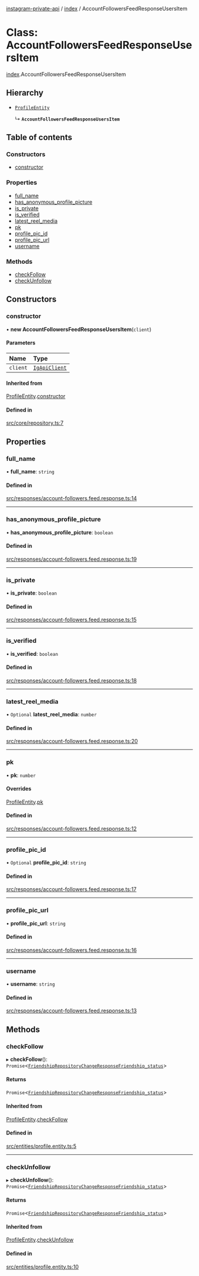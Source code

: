 [instagram-private-api](../../README.md) / [index](../../modules/index.md) / AccountFollowersFeedResponseUsersItem

# Class: AccountFollowersFeedResponseUsersItem

[index](../../modules/index.md).AccountFollowersFeedResponseUsersItem

## Hierarchy

- [`ProfileEntity`](ProfileEntity.md)

  ↳ **`AccountFollowersFeedResponseUsersItem`**

## Table of contents

### Constructors

- [constructor](AccountFollowersFeedResponseUsersItem.md#constructor)

### Properties

- [full\_name](AccountFollowersFeedResponseUsersItem.md#full_name)
- [has\_anonymous\_profile\_picture](AccountFollowersFeedResponseUsersItem.md#has_anonymous_profile_picture)
- [is\_private](AccountFollowersFeedResponseUsersItem.md#is_private)
- [is\_verified](AccountFollowersFeedResponseUsersItem.md#is_verified)
- [latest\_reel\_media](AccountFollowersFeedResponseUsersItem.md#latest_reel_media)
- [pk](AccountFollowersFeedResponseUsersItem.md#pk)
- [profile\_pic\_id](AccountFollowersFeedResponseUsersItem.md#profile_pic_id)
- [profile\_pic\_url](AccountFollowersFeedResponseUsersItem.md#profile_pic_url)
- [username](AccountFollowersFeedResponseUsersItem.md#username)

### Methods

- [checkFollow](AccountFollowersFeedResponseUsersItem.md#checkfollow)
- [checkUnfollow](AccountFollowersFeedResponseUsersItem.md#checkunfollow)

## Constructors

### constructor

• **new AccountFollowersFeedResponseUsersItem**(`client`)

#### Parameters

| Name | Type |
| :------ | :------ |
| `client` | [`IgApiClient`](IgApiClient.md) |

#### Inherited from

[ProfileEntity](ProfileEntity.md).[constructor](ProfileEntity.md#constructor)

#### Defined in

[src/core/repository.ts:7](https://github.com/Nerixyz/instagram-private-api/blob/0e0721c/src/core/repository.ts#L7)

## Properties

### full\_name

• **full\_name**: `string`

#### Defined in

[src/responses/account-followers.feed.response.ts:14](https://github.com/Nerixyz/instagram-private-api/blob/0e0721c/src/responses/account-followers.feed.response.ts#L14)

___

### has\_anonymous\_profile\_picture

• **has\_anonymous\_profile\_picture**: `boolean`

#### Defined in

[src/responses/account-followers.feed.response.ts:19](https://github.com/Nerixyz/instagram-private-api/blob/0e0721c/src/responses/account-followers.feed.response.ts#L19)

___

### is\_private

• **is\_private**: `boolean`

#### Defined in

[src/responses/account-followers.feed.response.ts:15](https://github.com/Nerixyz/instagram-private-api/blob/0e0721c/src/responses/account-followers.feed.response.ts#L15)

___

### is\_verified

• **is\_verified**: `boolean`

#### Defined in

[src/responses/account-followers.feed.response.ts:18](https://github.com/Nerixyz/instagram-private-api/blob/0e0721c/src/responses/account-followers.feed.response.ts#L18)

___

### latest\_reel\_media

• `Optional` **latest\_reel\_media**: `number`

#### Defined in

[src/responses/account-followers.feed.response.ts:20](https://github.com/Nerixyz/instagram-private-api/blob/0e0721c/src/responses/account-followers.feed.response.ts#L20)

___

### pk

• **pk**: `number`

#### Overrides

[ProfileEntity](ProfileEntity.md).[pk](ProfileEntity.md#pk)

#### Defined in

[src/responses/account-followers.feed.response.ts:12](https://github.com/Nerixyz/instagram-private-api/blob/0e0721c/src/responses/account-followers.feed.response.ts#L12)

___

### profile\_pic\_id

• `Optional` **profile\_pic\_id**: `string`

#### Defined in

[src/responses/account-followers.feed.response.ts:17](https://github.com/Nerixyz/instagram-private-api/blob/0e0721c/src/responses/account-followers.feed.response.ts#L17)

___

### profile\_pic\_url

• **profile\_pic\_url**: `string`

#### Defined in

[src/responses/account-followers.feed.response.ts:16](https://github.com/Nerixyz/instagram-private-api/blob/0e0721c/src/responses/account-followers.feed.response.ts#L16)

___

### username

• **username**: `string`

#### Defined in

[src/responses/account-followers.feed.response.ts:13](https://github.com/Nerixyz/instagram-private-api/blob/0e0721c/src/responses/account-followers.feed.response.ts#L13)

## Methods

### checkFollow

▸ **checkFollow**(): `Promise`<[`FriendshipRepositoryChangeResponseFriendship_status`](../../interfaces/index/FriendshipRepositoryChangeResponseFriendship_status.md)\>

#### Returns

`Promise`<[`FriendshipRepositoryChangeResponseFriendship_status`](../../interfaces/index/FriendshipRepositoryChangeResponseFriendship_status.md)\>

#### Inherited from

[ProfileEntity](ProfileEntity.md).[checkFollow](ProfileEntity.md#checkfollow)

#### Defined in

[src/entities/profile.entity.ts:5](https://github.com/Nerixyz/instagram-private-api/blob/0e0721c/src/entities/profile.entity.ts#L5)

___

### checkUnfollow

▸ **checkUnfollow**(): `Promise`<[`FriendshipRepositoryChangeResponseFriendship_status`](../../interfaces/index/FriendshipRepositoryChangeResponseFriendship_status.md)\>

#### Returns

`Promise`<[`FriendshipRepositoryChangeResponseFriendship_status`](../../interfaces/index/FriendshipRepositoryChangeResponseFriendship_status.md)\>

#### Inherited from

[ProfileEntity](ProfileEntity.md).[checkUnfollow](ProfileEntity.md#checkunfollow)

#### Defined in

[src/entities/profile.entity.ts:10](https://github.com/Nerixyz/instagram-private-api/blob/0e0721c/src/entities/profile.entity.ts#L10)
